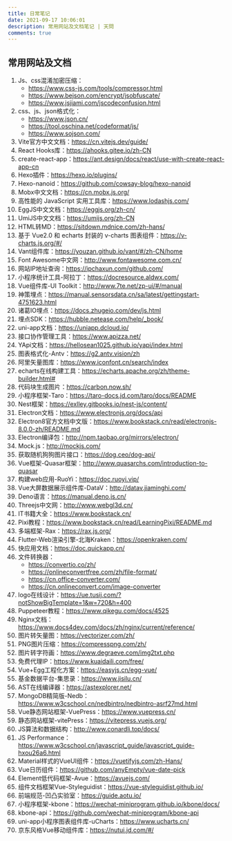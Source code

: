 ```yaml
---
title: 日常笔记
date: 2021-09-17 10:06:01
description: 常用网站及文档笔记 | 天問
comments: true
---
```


## 常用网站及文档

1. Js、css混淆加密压缩：
    * https://www.css-js.com/tools/compressor.html
    * https://www.bejson.com/encrypt/jsobfuscate/
    * https://www.jsjiami.com/jscodeconfusion.html
1. css、js、json格式化：
    * https://www.json.cn/   
    * https://tool.oschina.net/codeformat/js/
    * https://www.sojson.com/
2. Vite官方中文文档：https://cn.vitejs.dev/guide/
3. React Hooks库：https://ahooks.gitee.io/zh-CN
3. create-react-app：https://ant.design/docs/react/use-with-create-react-app-cn   
4. Hexo插件：https://hexo.io/plugins/
4. Hexo-nanoid：https://github.com/cowsay-blog/hexo-nanoid
5. Mobx中文文档：https://cn.mobx.js.org/
6. 高性能的 JavaScript 实用工具库：https://www.lodashjs.com/
7. EggJS中文文档：https://eggjs.org/zh-cn/
8. UmiJS中文文档：https://umijs.org/zh-CN
9. HTML转MD：https://sitdown.mdnice.com/zh-hans/
10. 基于 Vue2.0 和 echarts 封装的 v-charts 图表组件：https://v-charts.js.org/#/
11. Vant组件库：https://youzan.github.io/vant/#/zh-CN/home
12. Font Awesome中文网：http://www.fontawesome.com.cn/
13. 网站IP地址查询：https://ipchaxun.com/github.com/
14. 小程序统计工具-阿拉丁：https://docresource.aldwx.com/
15. Vue组件库-UI Toolkit：http://www.7te.net/zp-ui/#/manual
16. 神策埋点：https://manual.sensorsdata.cn/sa/latest/gettingstart-4751623.html
16. 诸葛IO埋点：https://docs.zhugeio.com/dev/js.html  
16. 埋点SDK：https://hubble.netease.com/help/_book/    
17. uni-app文档：https://uniapp.dcloud.io/
18. 接口协作管理工具：https://www.apizza.net/
19. YApi文档：https://hellosean1025.github.io/yapi/index.html
20. 图表格式化-Antv：https://g2.antv.vision/zh
21. 阿里矢量图库：https://www.iconfont.cn/search/index
22. echarts在线构建工具：https://echarts.apache.org/zh/theme-builder.html#
23. 代码块生成图片：https://carbon.now.sh/
24. 小程序框架-Taro：https://taro-docs.jd.com/taro/docs/README
25. Nest框架：https://exlley.gitbooks.io/nest-js/content/
26. Electron文档：https://www.electronjs.org/docs/api
26. Electron8官方文档中文版：https://www.bookstack.cn/read/electronjs-8.0.0-zh/README.md
26. Electron编译包：http://npm.taobao.org/mirrors/electron/    
27. Mock.js：http://mockjs.com/
28. 获取随机狗狗图片接口：https://dog.ceo/dog-api/
29. Vue框架-Quasar框架：http://www.quasarchs.com/introduction-to-quasar
30. 构建web应用-RuoYi：https://doc.ruoyi.vip/
31. Vue大屏数据展示组件库-DataV：http://datav.jiaminghi.com/
32. Deno语言：https://manual.deno.js.cn/
33. Threejs中文网：http://www.webgl3d.cn/
34. IT书籍大全：https://www.bookstack.cn/
34. Pixi教程：https://www.bookstack.cn/read/LearningPixi/README.md
35. 多端框架-Rax：https://rax.js.org/
36. Flutter-Web渲染引擎-北海Kraken：https://openkraken.com/
37. 快应用文档：https://doc.quickapp.cn/
38. 文件转换器：
    * https://convertio.co/zh/
    * https://onlineconvertfree.com/zh/file-format/
    * https://cn.office-converter.com/
    * https://cn.onlineconvert.com/image-converter
38. logo在线设计：https://ue.tusij.com/?notShowBigTemplate=1&w=720&h=400
39. Puppeteer教程：https://www.qikegu.com/docs/4525
40. Nginx文档：https://www.docs4dev.com/docs/zh/nginx/current/reference/
41. 图片转矢量图：https://vectorizer.com/zh/
42. PNG图片压缩：https://compresspng.com/zh/
42. 图片转字符画：https://www.degraeve.com/img2txt.php
43. 免费代理IP：https://www.kuaidaili.com/free/
44. Vue+Egg工程化方案：https://easyjs.cn/egg-vue/
45. 基金数据平台-集思录：https://www.jisilu.cn/
46. AST在线编译器：https://astexplorer.net/
47. MongoDB精简版-Nedb：https://www.w3cschool.cn/nedbintro/nedbintro-asrf27md.html
48. Vue静态网站框架-VuePress：https://www.vuepress.cn/
49. 静态网站框架-vitePress：https://vitepress.vuejs.org/
50. JS算法和数据结构：http://www.conardli.top/docs/
51. JS Performance：https://www.w3cschool.cn/javascript_guide/javascript_guide-hxou26a6.html
52. Material样式的VueUI组件：https://vuetifyjs.com/zh-Hans/
53. Vue日历组件：https://github.com/anyEmpty/vue-date-pick
54. Element低代码框架-Avue：https://avuejs.com/
55. 组件文档框架Vue-Styleguidist：https://vue-styleguidist.github.io/
56. 前端规范-凹凸实验室：https://guide.aotu.io/
57. 小程序框架-kbone：https://wechat-miniprogram.github.io/kbone/docs/
58. kbone-api：https://github.com/wechat-miniprogram/kbone-api
59. uni-app小程序图表组件库-uCharts：https://www.ucharts.cn/
60. 京东风格Vue移动组件库：https://nutui.jd.com/#/


